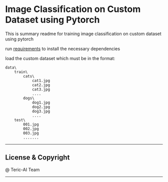 # Image Classification on Custom Dataset using Pytorch 

This is summary readme for training image classification on custom dataset using pytorch


run [requirements](requirements.txt) to install the necessary dependencies

load the custom dataset which must be in the format:
```
data\
	train\
		cats\
			cat1.jpg
			cat2.jpg
			cat3.jpg
			....
		dogs\
			dog1.jpg
			dog2.jpg
			dog3.jpg
			....
	test\
		001.jpg
		002.jpg
		003.jpg
		.......

```


---
## License & Copyright

@ Teric-AI Team

***
